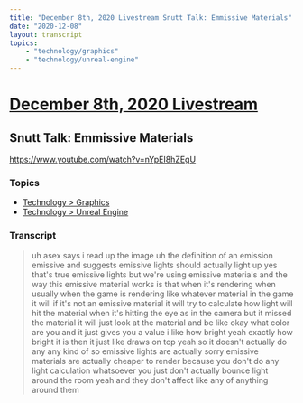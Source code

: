 ```yaml
---
title: "December 8th, 2020 Livestream Snutt Talk: Emmissive Materials"
date: "2020-12-08"
layout: transcript
topics:
    - "technology/graphics"
    - "technology/unreal-engine"
---
```

# [December 8th, 2020 Livestream](../2020-12-08.md)
## Snutt Talk: Emmissive Materials
https://www.youtube.com/watch?v=nYpEI8hZEgU

### Topics
* [Technology > Graphics](../topics/technology/graphics.md)
* [Technology > Unreal Engine](../topics/technology/unreal-engine.md)

### Transcript

> uh asex says i read up the image uh the definition of an emission emissive and suggests emissive lights should actually light up yes that's true emissive lights but we're using emissive materials and the way this emissive material works is that when it's rendering when usually when the game is rendering like whatever material in the game it will if it's not an emissive material it will try to calculate how light will hit the material when it's hitting the eye as in the camera but it missed the material it will just look at the material and be like okay what color are you and it just gives you a value i like how bright yeah exactly how bright it is then it just like draws on top yeah so it doesn't actually do any any kind of so emissive lights are actually sorry emissive materials are actually cheaper to render because you don't do any light calculation whatsoever you just don't actually bounce light around the room yeah and they don't affect like any of anything around them
